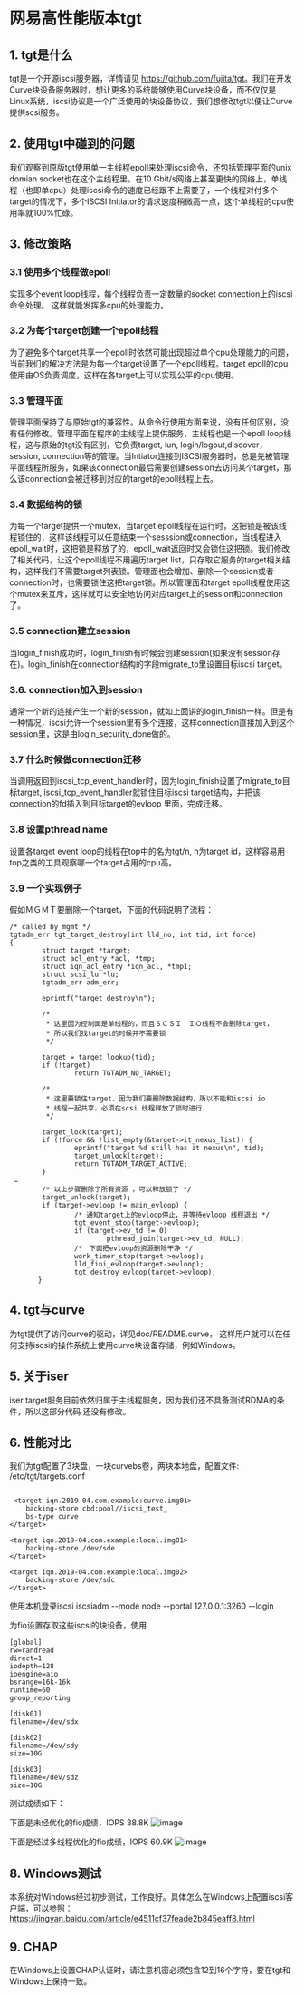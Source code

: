 
网易高性能版本tgt
================
## 1. tgt是什么

tgt是一个开源iscsi服务器，详情请见 <A>https://github.com/fujita/tgt</A>。我们在开发Curve块设备服务器时，想让更多的系统能够使用Curve块设备，而不仅仅是Linux系统，iscsi协议是一个广泛使用的块设备协议，我们想修改tgt以便让Curve提供scsi服务。

## 2. 使用tgt中碰到的问题

我们观察到原版tgt使用单一主线程epoll来处理iscsi命令，还包括管理平面的unix domian socket也在这个主线程里。在10 Gbit/s网络上甚至更快的网络上，单线程（也即单cpu）处理iscsi命令的速度已经跟不上需要了，一个线程对付多个target的情况下，多个ISCSI Initiator的请求速度稍微高一点，这个单线程的cpu使用率就100%忙碌。

## 3. 修改策略

### 3.1 使用多个线程做epoll

实现多个event loop线程，每个线程负责一定数量的socket connection上的iscsi命令处理。 这样就能发挥多cpu的处理能力。

### 3.2 为每个target创建一个epoll线程

为了避免多个target共享一个epoll时依然可能出现超过单个cpu处理能力的问题，当前我们的解决方法是为每一个target设置了一个epoll线程。target epoll的cpu使用由OS负责调度，这样在各target上可以实现公平的cpu使用。

### 3.3 管理平面

管理平面保持了与原始tgt的兼容性。从命令行使用方面来说，没有任何区别，没有任何修改。管理平面在程序的主线程上提供服务，主线程也是一个epoll loop线程，这与原始的tgt没有区别，它负责target, lun, login/logout,discover，session, connection等的管理。当Intiator连接到ISCSI服务器时，总是先被管理平面线程所服务，如果该connection最后需要创建session去访问某个target，那么该connection会被迁移到对应的target的epoll线程上去。

### 3.4 数据结构的锁

为每一个target提供一个mutex，当target epoll线程在运行时，这把锁是被该线程锁住的，这样该线程可以任意结束一个sesssion或connection，当线程进入epoll_wait时，这把锁是释放了的，epoll_wait返回时又会锁住这把锁。我们修改了相关代码，让这个epoll线程不用遍历target list，只存取它服务的target相关结构，这样我们不需要target列表锁。管理面也会增加、删除一个session或者connection时，也需要锁住这把target锁。所以管理面和target epoll线程使用这个mutex来互斥，这样就可以安全地访问对应target上的session和connection了。

### 3.5 connection建立session

当login_finish成功时，login_finish有时候会创建session(如果没有session存在)。login_finish在connection结构的字段migrate_to里设置目标iscsi target。

### 3.6. connection加入到session

通常一个新的连接产生一个新的session，就如上面讲的login_finish一样。但是有一种情况，iscsi允许一个session里有多个连接，这样connection直接加入到这个session里，这是由login_security_done做的。

### 3.7 什么时候做connection迁移

当调用返回到iscsi_tcp_event_handler时，因为login_finish设置了migrate_to目标target, iscsi_tcp_event_handler就锁住目标iscsi target结构，并把该connection的fd插入到目标target的evloop 里面，完成迁移。

### 3.8 设置pthread name

设置各target event loop的线程在top中的名为tgt/n, n为target id，这样容易用top之类的工具观察哪一个target占用的cpu高。

### 3.9 一个实现例子

假如ＭＧＭＴ要删除一个target，下面的代码说明了流程：

```
/* called by mgmt */
tgtadm_err tgt_target_destroy(int lld_no, int tid, int force)
{
        struct target *target;
        struct acl_entry *acl, *tmp;
        struct iqn_acl_entry *iqn_acl, *tmp1;
        struct scsi_lu *lu;
        tgtadm_err adm_err;

        eprintf("target destroy\n");

        /*
         * 这里因为控制面是单线程的，而且ＳＣＳＩ　ＩＯ线程不会删除target，
         * 所以我们找target的时候并不需要锁
         */

        target = target_lookup(tid);                                  
        if (!target)                                            
                return TGTADM_NO_TARGET;

        /*
         * 这里要锁住target，因为我们要删除数据结构，所以不能和iscsi io
         * 线程一起共享，必须在scsi 线程释放了锁时进行
         */

        target_lock(target);                                            
        if (!force && !list_empty(&target->it_nexus_list)) {
                eprintf("target %d still has it nexus\n", tid);
                target_unlock(target);                 
                return TGTADM_TARGET_ACTIVE;
        }        
 …
        /* 以上步骤删除了所有资源 ，可以释放锁了 */
        target_unlock(target);                                               
        if (target->evloop != main_evloop) {
                /* 通知target上的evloop停止，并等待evloop 线程退出 */
                tgt_event_stop(target->evloop);                         
                if (target->ev_td != 0)                                 
                        pthread_join(target->ev_td, NULL);
                /*　下面把evloop的资源删除干净 */
                work_timer_stop(target->evloop);                      
                lld_fini_evloop(target->evloop);
                tgt_destroy_evloop(target->evloop);
       }
```

## 4. tgt与curve

为tgt提供了访问curve的驱动，详见doc/README.curve， 这样用户就可以在任何支持iscsi的操作系统上使用curve块设备存储，例如Windows。

## 5. 关于iser

iser target服务目前依然归属于主线程服务，因为我们还不具备测试RDMA的条件，所以这部分代码 还没有修改。

## 6. 性能对比

我们为tgt配置了3块盘，一块curvebs卷，两块本地盘，配置文件:
/etc/tgt/targets.conf

```

 <target iqn.2019-04.com.example:curve.img01>
    backing-store cbd:pool//iscsi_test_
    bs-type curve
</target>

<target iqn.2019-04.com.example:local.img01>
    backing-store /dev/sde
</target>

<target iqn.2019-04.com.example:local.img02>
    backing-store /dev/sdc
</target>
```

使用本机登录iscsi
iscsiadm --mode node --portal 127.0.0.1:3260 --login

为fio设置存取这些iscsi的块设备，使用


```
[global]
rw=randread
direct=1
iodepth=128
ioengine=aio
bsrange=16k-16k
runtime=60
group_reporting

[disk01]
filename=/dev/sdx

[disk02]
filename=/dev/sdy
size=10G

[disk03]
filename=/dev/sdz
size=10G
```

测试成绩如下：

下面是未经优化的fio成绩，IOPS 38.8K
![image](images/fio_old.png)

下面是经过多线程优化的fio成绩，IOPS 60.9K
![image](images/fio_opt.png)

## 8. Windows测试

本系统对Windows经过初步测试，工作良好。具体怎么在Windows上配置iscsi客户端，可以参照：<A>https://jingyan.baidu.com/article/e4511cf37feade2b845eaff8.html</A>

## 9. CHAP

在Windows上设置CHAP认证时，请注意机密必须包含12到16个字符，要在tgt和Windows上保持一致。
